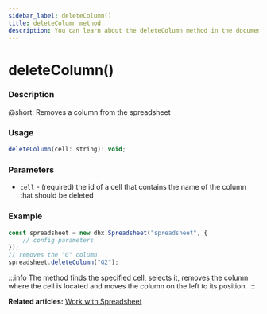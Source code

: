 ```yaml
---
sidebar_label: deleteColumn()
title: deleteColumn method
description: You can learn about the deleteColumn method in the documentation of the DHTMLX JavaScript Spreadsheet library. Browse developer guides and API reference, try out code examples and live demos, and download a free 30-day evaluation version of DHTMLX Spreadsheet.
---
```


# deleteColumn()

### Description

@short: Removes a column from the spreadsheet

### Usage

~~~jsx
deleteColumn(cell: string): void;
~~~

### Parameters

- `cell` - (required) the id of a cell that contains the name of the column that should be deleted

### Example

~~~jsx {5}
const spreadsheet = new dhx.Spreadsheet("spreadsheet", {
    // config parameters
});
// removes the "G" column
spreadsheet.deleteColumn("G2");
~~~

:::info
The method finds the specified cell, selects it, removes the column where the cell is located and moves the column on the left to its position.
:::

**Related articles:** [Work with Spreadsheet](working_with_ssheet.md#addingremoving-rows-and-columns)
